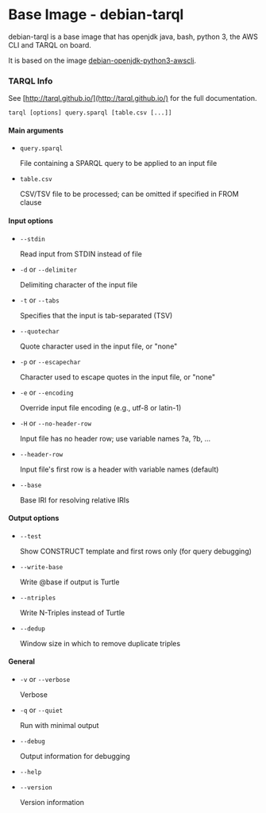 # Base Image - debian-tarql

debian-tarql is a base image that has openjdk java, bash, python 3, the AWS CLI and TARQL on board.

It is based on the image [debian-openjdk-python3-awscli](https://github.com/ekgf/debian-openjdk-python3-awscli/README.md).


### TARQL Info

See [http://tarql.github.io/](http://tarql.github.io/) for the full documentation.

`tarql [options] query.sparql [table.csv [...]]`

#### Main arguments

- `query.sparql`

  File containing a SPARQL query to be applied to an input file

- `table.csv`

  CSV/TSV file to be processed; can be omitted if specified in FROM clause

#### Input options

- `--stdin`

  Read input from STDIN instead of file

- `-d` or `--delimiter`

  Delimiting character of the input file

- `-t` or `--tabs`

  Specifies that the input is tab-separated (TSV)

- `--quotechar`

  Quote character used in the input file, or "none"

- `-p` or `--escapechar`

  Character used to escape quotes in the input file, or "none"

- `-e` or `--encoding`

  Override input file encoding (e.g., utf-8 or latin-1)

- `-H` or `--no-header-row`

  Input file has no header row; use variable names ?a, ?b, ...

- `--header-row`

  Input file's first row is a header with variable names (default)

- `--base`

  Base IRI for resolving relative IRIs

#### Output options

- `--test`

  Show CONSTRUCT template and first rows only (for query debugging)

- `--write-base`

  Write @base if output is Turtle

- `--ntriples`

  Write N-Triples instead of Turtle

- `--dedup`

  Window size in which to remove duplicate triples

#### General

- `-v` or `--verbose`

  Verbose

- `-q` or `--quiet`

  Run with minimal output

- `--debug`

  Output information for debugging

- `--help`

- `--version`

  Version information


